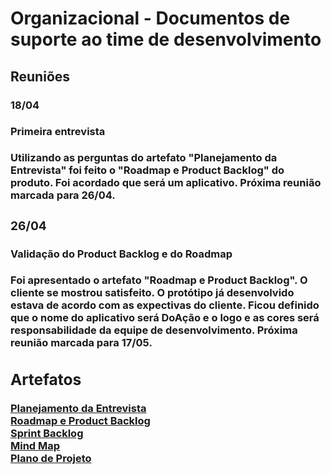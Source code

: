 <h1>Organizacional - Documentos de suporte ao time de desenvolvimento</h1>
  <h2>Reuniões</h2>
    <h3>18/04<h/3>
      <h4>Primeira entrevista</h4>
        Utilizando as perguntas do artefato "Planejamento da Entrevista" foi feito o "Roadmap e Product Backlog" do produto. Foi acordado que será um aplicativo. Próxima reunião marcada para 26/04.
    <h3>26/04</h3>
      <h4>Validação do Product Backlog e do Roadmap</h4>
        Foi apresentado o artefato "Roadmap e Product Backlog". O cliente se mostrou satisfeito. O protótipo já desenvolvido estava de acordo com as expectivas do cliente. Ficou definido que o nome do aplicativo será DoAção e o logo e as cores será responsabilidade da equipe de desenvolvimento. Próxima reunião marcada para 17/05.
  
  <h2>Artefatos</h2>
    <a href="https://docs.google.com/document/d/1kNLbw2nEY9S8TI5mwbiwtaWM2nxrD2M6tKNa6169MiY/edit?usp=sharing">Planejamento da Entrevista</a><br>
    <a href="https://docs.google.com/spreadsheets/d/1P-Hk-MN6tNCxjGOM1KoyiTS9XWBt-WRoGZtN_s-qKTw/edit?usp=sharing">Roadmap e Product Backlog</a><br>
    <a href="https://trello.com/b/Z4cFe3ND/scrum">Sprint Backlog</a><br>
    <a href="https://drive.google.com/file/d/1P6NHfNssjHkYqBW5_IVGMLNnqiuR95rf/view?usp=sharing">Mind Map</a><br>
    <a href="https://docs.google.com/document/d/1AWwkdPqgxheuuylrLXxWNy7V__Z8BZhI9awAMqMlt5E/edit?usp=sharing">Plano de Projeto</a><br>
